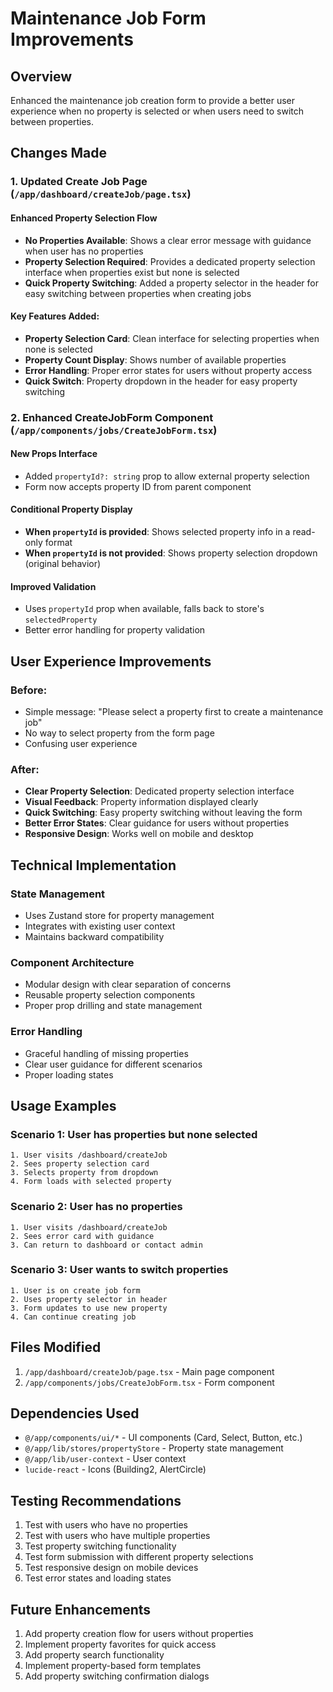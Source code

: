 # Maintenance Job Form Improvements

## Overview
Enhanced the maintenance job creation form to provide a better user experience when no property is selected or when users need to switch between properties.

## Changes Made

### 1. Updated Create Job Page (`/app/dashboard/createJob/page.tsx`)

#### Enhanced Property Selection Flow
- **No Properties Available**: Shows a clear error message with guidance when user has no properties
- **Property Selection Required**: Provides a dedicated property selection interface when properties exist but none is selected
- **Quick Property Switching**: Added a property selector in the header for easy switching between properties when creating jobs

#### Key Features Added:
- **Property Selection Card**: Clean interface for selecting properties when none is selected
- **Property Count Display**: Shows number of available properties
- **Error Handling**: Proper error states for users without property access
- **Quick Switch**: Property dropdown in the header for easy property switching

### 2. Enhanced CreateJobForm Component (`/app/components/jobs/CreateJobForm.tsx`)

#### New Props Interface
- Added `propertyId?: string` prop to allow external property selection
- Form now accepts property ID from parent component

#### Conditional Property Display
- **When `propertyId` is provided**: Shows selected property info in a read-only format
- **When `propertyId` is not provided**: Shows property selection dropdown (original behavior)

#### Improved Validation
- Uses `propertyId` prop when available, falls back to store's `selectedProperty`
- Better error handling for property validation

## User Experience Improvements

### Before:
- Simple message: "Please select a property first to create a maintenance job"
- No way to select property from the form page
- Confusing user experience

### After:
- **Clear Property Selection**: Dedicated property selection interface
- **Visual Feedback**: Property information displayed clearly
- **Quick Switching**: Easy property switching without leaving the form
- **Better Error States**: Clear guidance for users without properties
- **Responsive Design**: Works well on mobile and desktop

## Technical Implementation

### State Management
- Uses Zustand store for property management
- Integrates with existing user context
- Maintains backward compatibility

### Component Architecture
- Modular design with clear separation of concerns
- Reusable property selection components
- Proper prop drilling and state management

### Error Handling
- Graceful handling of missing properties
- Clear user guidance for different scenarios
- Proper loading states

## Usage Examples

### Scenario 1: User has properties but none selected
```
1. User visits /dashboard/createJob
2. Sees property selection card
3. Selects property from dropdown
4. Form loads with selected property
```

### Scenario 2: User has no properties
```
1. User visits /dashboard/createJob
2. Sees error card with guidance
3. Can return to dashboard or contact admin
```

### Scenario 3: User wants to switch properties
```
1. User is on create job form
2. Uses property selector in header
3. Form updates to use new property
4. Can continue creating job
```

## Files Modified

1. `/app/dashboard/createJob/page.tsx` - Main page component
2. `/app/components/jobs/CreateJobForm.tsx` - Form component

## Dependencies Used

- `@/app/components/ui/*` - UI components (Card, Select, Button, etc.)
- `@/app/lib/stores/propertyStore` - Property state management
- `@/app/lib/user-context` - User context
- `lucide-react` - Icons (Building2, AlertCircle)

## Testing Recommendations

1. Test with users who have no properties
2. Test with users who have multiple properties
3. Test property switching functionality
4. Test form submission with different property selections
5. Test responsive design on mobile devices
6. Test error states and loading states

## Future Enhancements

1. Add property creation flow for users without properties
2. Implement property favorites for quick access
3. Add property search functionality
4. Implement property-based form templates
5. Add property switching confirmation dialogs